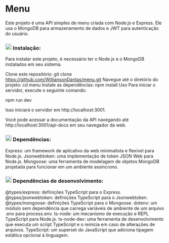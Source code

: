 # Menu

Este projeto é uma API simples de menu criada com Node.js e Express. Ele usa o MongoDB para armazenamento de dados e JWT para autenticação do usuário.

### <img height="20" src="https://raw.githubusercontent.com/innng/innng/master/assets/soulgem-sayaka.gif"/> Instalação:

Para instalar este projeto, é necessário ter o Node.js e o MongoDB instalados em seu sistema.

Clone este repositório: git clone https://github.com/WilliansonDantas/menu.git
Navegue até o diretório do projeto: cd menu
Instale as dependências: npm install
Uso
Para iniciar o servidor, execute o seguinte comando:

npm run dev

Isso iniciará o servidor em http://localhost:3001.

Você pode acessar a documentação da API navegando até http://localhost:3001/api-docs em seu navegador da web.

### <img height="20" src="https://raw.githubusercontent.com/innng/innng/master/assets/soulgem-sayaka.gif"/> Dependências:
Express: um framework de aplicativo da web minimalista e flexível para Node.js.
Jsonwebtoken: uma implementação de token JSON Web para Node.js.
Mongoose: uma ferramenta de modelagem de objetos MongoDB projetada para funcionar em um ambiente assíncrono.


### <img height="20" src="https://raw.githubusercontent.com/innng/innng/master/assets/soulgem-sayaka.gif"/> Dependências de desenvolvimento:
@types/express: definições TypeScript para o Express.
@types/jsonwebtoken: definições TypeScript para o Jsonwebtoken.
@types/mongoose: definições TypeScript para o Mongoose.
dotenv: um módulo sem dependência que carrega variáveis de ambiente de um arquivo .env para process.env.
ts-node: um mecanismo de execução e REPL TypeScript para Node.js.
ts-node-dev: uma ferramenta de desenvolvimento que executa um script TypeScript e o reinicia em caso de alterações de arquivos.
TypeScript: um superset do JavaScript que adiciona tipagem estática opcional à linguagem.
